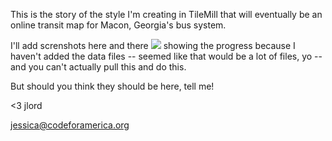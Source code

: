 This is the story of the style I'm creating in TileMill that will eventually be an online transit map for Macon, Georgia's bus system.

I'll add screnshots here and there <img src="https://github.com/codeforamerica/Transit-Map-in-TileMill/raw/master/mta_1.png"> showing the progress because I haven't added the data files -- seemed like that would be a lot of files, yo -- and you can't actually pull this and do this. 

But should you think they should be here, tell me!

<3
jlord

jessica@codeforamerica.org